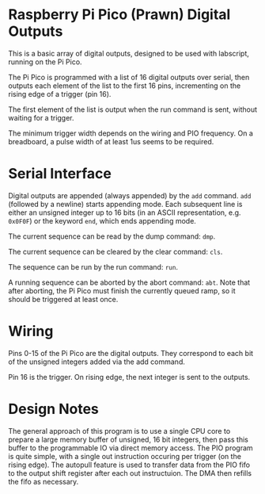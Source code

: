 Raspberry Pi Pico (Prawn) Digital Outputs
=========================================

This is a basic array of digital outputs, designed to be used with labscript, running on the Pi Pico.

The Pi Pico is programmed with a list of 16 digital outputs over serial, then outputs each element of the list to the first 16 pins, incrementing on the rising edge of a trigger (pin 16).

The first element of the list is output when the run command is sent, without waiting for a trigger.

The minimum trigger width depends on the wiring and PIO frequency. On a breadboard, a pulse width of at least 1us seems to be required.

Serial Interface
================

Digital outputs are appended (always appended) by the `add` command. `add` (followed by a newline) starts appending mode. Each subsequent line is either an unsigned integer up to 16 bits (in an ASCII representation, e.g. `0x0F0F`) or the keyword `end`, which ends appending mode.

The current sequence can be read by the dump command: `dmp`.

The current sequence can be cleared by the clear command: `cls`.

The sequence can be run by the run command: `run`.

A running sequence can be aborted by the abort command: `abt`. Note that after aborting, the Pi Pico must finish the currently queued ramp, so it should be triggered at least once.

Wiring
======

Pins 0-15 of the Pi Pico are the digital outputs. They correspond to each bit of the unsigned integers added via the add command.

Pin 16 is the trigger. On rising edge, the next integer is sent to the outputs.

Design Notes
============

The general approach of this program is to use a single CPU core to prepare a large memory buffer of unsigned, 16 bit integers, then pass this buffer to the programmable IO via direct memory access. The PIO program is quite simple, with a single out instruction occuring per trigger (on the rising edge). The autopull feature is used to transfer data from the PIO fifo to the output shift register after each out instructuion. The DMA then refills the fifo as necessary.

